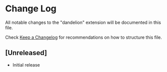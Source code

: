 # Change Log
All notable changes to the "dandelion" extension will be documented in this file.

Check [Keep a Changelog](http://keepachangelog.com/) for recommendations on how to structure this file.

## [Unreleased]
- Initial release